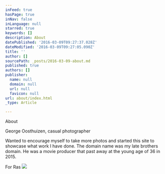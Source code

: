 ```yaml
---
inFeed: true
hasPage: true
inNav: false
inLanguage: null
starred: true
keywords: []
description: About
datePublished: '2016-03-09T09:27:37.028Z'
dateModified: '2016-03-09T09:27:05.090Z'
title: ''
author: []
sourcePath: _posts/2016-03-09-about.md
published: true
authors: []
publisher:
  name: null
  domain: null
  url: null
  favicon: null
url: about/index.html
_type: Article

---
```

About

George Oosthuizen, casual photographer

Wanted to encourage myself to take more photos and started this site to showcase what work I have done. The domain name was my late brothers domain. He was a movie producer that past away at the young age of 36 in 2015\. 

For Ras
![](https://the-grid-user-content.s3-us-west-2.amazonaws.com/8f974dca-6e0c-4b0c-a5a4-13ca58ee9f04.png)